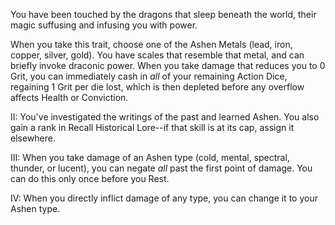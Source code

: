 You have been touched by the dragons that sleep beneath the world, their magic suffusing and infusing you with power.

When you take this trait, choose one of the Ashen Metals (lead, iron, copper, silver, gold). You have scales that resemble that metal, and can briefly invoke draconic power. When you take damage that reduces you to 0 Grit, you can immediately cash in _all_ of your remaining Action Dice, regaining 1 Grit per die lost, which is then depleted before any overflow affects Health or Conviction.

II: You've investigated the writings of the past and learned Ashen. You also gain a rank in Recall Historical Lore--if that skill is at its cap, assign it elsewhere.

III: When you take damage of an Ashen type (cold, mental, spectral, thunder, or lucent), you can negate _all_ past the first point of damage. You can do this only once before you Rest.

IV: When you directly inflict damage of any type, you can change it to your Ashen type.
